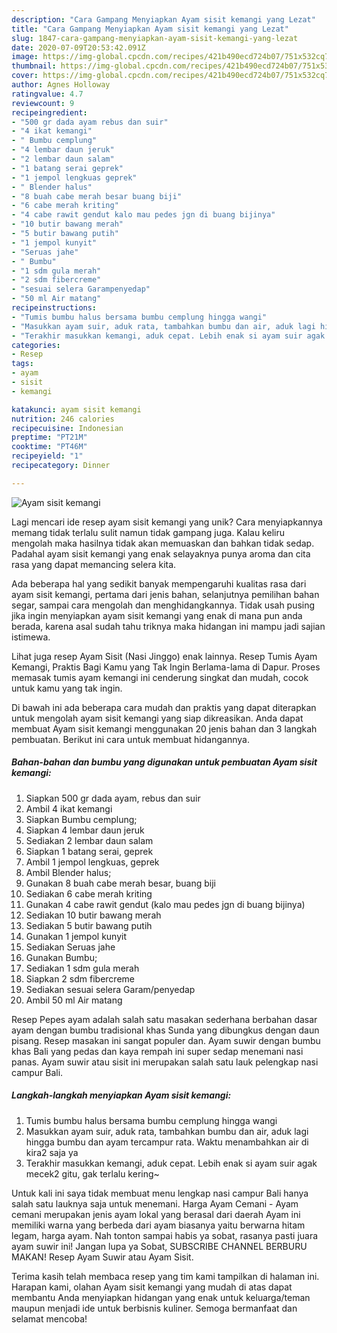 ```yaml
---
description: "Cara Gampang Menyiapkan Ayam sisit kemangi yang Lezat"
title: "Cara Gampang Menyiapkan Ayam sisit kemangi yang Lezat"
slug: 1847-cara-gampang-menyiapkan-ayam-sisit-kemangi-yang-lezat
date: 2020-07-09T20:53:42.091Z
image: https://img-global.cpcdn.com/recipes/421b490ecd724b07/751x532cq70/ayam-sisit-kemangi-foto-resep-utama.jpg
thumbnail: https://img-global.cpcdn.com/recipes/421b490ecd724b07/751x532cq70/ayam-sisit-kemangi-foto-resep-utama.jpg
cover: https://img-global.cpcdn.com/recipes/421b490ecd724b07/751x532cq70/ayam-sisit-kemangi-foto-resep-utama.jpg
author: Agnes Holloway
ratingvalue: 4.7
reviewcount: 9
recipeingredient:
- "500 gr dada ayam rebus dan suir"
- "4 ikat kemangi"
- " Bumbu cemplung"
- "4 lembar daun jeruk"
- "2 lembar daun salam"
- "1 batang serai geprek"
- "1 jempol lengkuas geprek"
- " Blender halus"
- "8 buah cabe merah besar buang biji"
- "6 cabe merah kriting"
- "4 cabe rawit gendut kalo mau pedes jgn di buang bijinya"
- "10 butir bawang merah"
- "5 butir bawang putih"
- "1 jempol kunyit"
- "Seruas jahe"
- " Bumbu"
- "1 sdm gula merah"
- "2 sdm fibercreme"
- "sesuai selera Garampenyedap"
- "50 ml Air matang"
recipeinstructions:
- "Tumis bumbu halus bersama bumbu cemplung hingga wangi"
- "Masukkan ayam suir, aduk rata, tambahkan bumbu dan air, aduk lagi hingga bumbu dan ayam tercampur rata. Waktu menambahkan air di kira2 saja ya"
- "Terakhir masukkan kemangi, aduk cepat. Lebih enak si ayam suir agak mecek2 gitu, gak terlalu kering~"
categories:
- Resep
tags:
- ayam
- sisit
- kemangi

katakunci: ayam sisit kemangi 
nutrition: 246 calories
recipecuisine: Indonesian
preptime: "PT21M"
cooktime: "PT46M"
recipeyield: "1"
recipecategory: Dinner

---
```



![Ayam sisit kemangi](https://img-global.cpcdn.com/recipes/421b490ecd724b07/751x532cq70/ayam-sisit-kemangi-foto-resep-utama.jpg)

Lagi mencari ide resep ayam sisit kemangi yang unik? Cara menyiapkannya memang tidak terlalu sulit namun tidak gampang juga. Kalau keliru mengolah maka hasilnya tidak akan memuaskan dan bahkan tidak sedap. Padahal ayam sisit kemangi yang enak selayaknya punya aroma dan cita rasa yang dapat memancing selera kita.

Ada beberapa hal yang sedikit banyak mempengaruhi kualitas rasa dari ayam sisit kemangi, pertama dari jenis bahan, selanjutnya pemilihan bahan segar, sampai cara mengolah dan menghidangkannya. Tidak usah pusing jika ingin menyiapkan ayam sisit kemangi yang enak di mana pun anda berada, karena asal sudah tahu triknya maka hidangan ini mampu jadi sajian istimewa.

Lihat juga resep Ayam Sisit (Nasi Jinggo) enak lainnya. Resep Tumis Ayam Kemangi, Praktis Bagi Kamu yang Tak Ingin Berlama-lama di Dapur. Proses memasak tumis ayam kemangi ini cenderung singkat dan mudah, cocok untuk kamu yang tak ingin.


Di bawah ini ada beberapa cara mudah dan praktis yang dapat diterapkan untuk mengolah ayam sisit kemangi yang siap dikreasikan. Anda dapat membuat Ayam sisit kemangi menggunakan 20 jenis bahan dan 3 langkah pembuatan. Berikut ini cara untuk membuat hidangannya.

<!--inarticleads1-->

##### Bahan-bahan dan bumbu yang digunakan untuk pembuatan Ayam sisit kemangi:

1. Siapkan 500 gr dada ayam, rebus dan suir
1. Ambil 4 ikat kemangi
1. Siapkan  Bumbu cemplung;
1. Siapkan 4 lembar daun jeruk
1. Sediakan 2 lembar daun salam
1. Siapkan 1 batang serai, geprek
1. Ambil 1 jempol lengkuas, geprek
1. Ambil  Blender halus;
1. Gunakan 8 buah cabe merah besar, buang biji
1. Sediakan 6 cabe merah kriting
1. Gunakan 4 cabe rawit gendut (kalo mau pedes jgn di buang bijinya)
1. Sediakan 10 butir bawang merah
1. Sediakan 5 butir bawang putih
1. Gunakan 1 jempol kunyit
1. Sediakan Seruas jahe
1. Gunakan  Bumbu;
1. Sediakan 1 sdm gula merah
1. Siapkan 2 sdm fibercreme
1. Sediakan sesuai selera Garam/penyedap
1. Ambil 50 ml Air matang


Resep Pepes ayam adalah salah satu masakan sederhana berbahan dasar ayam dengan bumbu tradisional khas Sunda yang dibungkus dengan daun pisang. Resep masakan ini sangat populer dan. Ayam suwir dengan bumbu khas Bali yang pedas dan kaya rempah ini super sedap menemani nasi panas. Ayam suwir atau sisit ini merupakan salah satu lauk pelengkap nasi campur Bali. 

<!--inarticleads2-->

##### Langkah-langkah menyiapkan Ayam sisit kemangi:

1. Tumis bumbu halus bersama bumbu cemplung hingga wangi
1. Masukkan ayam suir, aduk rata, tambahkan bumbu dan air, aduk lagi hingga bumbu dan ayam tercampur rata. Waktu menambahkan air di kira2 saja ya
1. Terakhir masukkan kemangi, aduk cepat. Lebih enak si ayam suir agak mecek2 gitu, gak terlalu kering~


Untuk kali ini saya tidak membuat menu lengkap nasi campur Bali hanya salah satu lauknya saja untuk menemani. Harga Ayam Cemani - Ayam cemani merupakan jenis ayam lokal yang berasal dari daerah Ayam ini memiliki warna yang berbeda dari ayam biasanya yaitu berwarna hitam legam, harga ayam. Nah tonton sampai habis ya sobat, rasanya pasti juara ayam suwir ini! Jangan lupa ya Sobat, SUBSCRIBE CHANNEL BERBURU MAKAN! Resep Ayam Suwir atau Ayam Sisit. 

Terima kasih telah membaca resep yang tim kami tampilkan di halaman ini. Harapan kami, olahan Ayam sisit kemangi yang mudah di atas dapat membantu Anda menyiapkan hidangan yang enak untuk keluarga/teman maupun menjadi ide untuk berbisnis kuliner. Semoga bermanfaat dan selamat mencoba!
